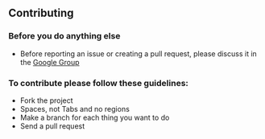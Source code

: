 ## Contributing

### Before you do anything else

 * Before reporting an issue or creating a pull request, please discuss it in the [Google Group](https://groups.google.com/group/nelibur)

### To contribute please follow these guidelines:

* Fork the project
* Spaces, not Tabs and no regions
* Make a branch for each thing you want to do
* Send a pull request
